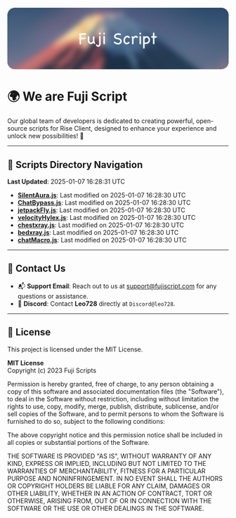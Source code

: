 ![Banner](.github/b.webp)

# 🌍 **We are Fuji Script**

Our global team of developers is dedicated to creating powerful, open-source scripts for Rise Client, designed to enhance your experience and unlock new possibilities! 🌟

---
<!-- SCRIPTS_NAVIGATION_START -->
## 📂 **Scripts Directory Navigation**

**Last Updated**: 2025-01-07 16:28:31 UTC

- **[SilentAura.js](scripts/SilentAura.js)**: Last modified on 2025-01-07 16:28:30 UTC
- **[ChatBypass.js](scripts/ChatBypass.js)**: Last modified on 2025-01-07 16:28:30 UTC
- **[jetpackFly.js](scripts/jetpackFly.js)**: Last modified on 2025-01-07 16:28:30 UTC
- **[velocityHylex.js](scripts/velocityHylex.js)**: Last modified on 2025-01-07 16:28:30 UTC
- **[chestxray.js](scripts/chestxray.js)**: Last modified on 2025-01-07 16:28:30 UTC
- **[bedxray.js](scripts/bedxray.js)**: Last modified on 2025-01-07 16:28:30 UTC
- **[chatMacro.js](scripts/chatMacro.js)**: Last modified on 2025-01-07 16:28:30 UTC

<!-- SCRIPTS_NAVIGATION_END -->

---

## 💬 **Contact Us**  
- 📬 **Support Email**: Reach out to us at [support@fujiscript.com](mailto:support@fujiscript.com) for any questions or assistance.  
- 💬 **Discord**: Contact **Leo728** directly at `Discord@leo728`.

---

## 📜 **License**

This project is licensed under the MIT License.  

**MIT License**  
Copyright (c) 2023 Fuji Scripts  

Permission is hereby granted, free of charge, to any person obtaining a copy of this software and associated documentation files (the "Software"), to deal in the Software without restriction, including without limitation the rights to use, copy, modify, merge, publish, distribute, sublicense, and/or sell copies of the Software, and to permit persons to whom the Software is furnished to do so, subject to the following conditions:  

The above copyright notice and this permission notice shall be included in all copies or substantial portions of the Software.  

THE SOFTWARE IS PROVIDED "AS IS", WITHOUT WARRANTY OF ANY KIND, EXPRESS OR IMPLIED, INCLUDING BUT NOT LIMITED TO THE WARRANTIES OF MERCHANTABILITY, FITNESS FOR A PARTICULAR PURPOSE AND NONINFRINGEMENT. IN NO EVENT SHALL THE AUTHORS OR COPYRIGHT HOLDERS BE LIABLE FOR ANY CLAIM, DAMAGES OR OTHER LIABILITY, WHETHER IN AN ACTION OF CONTRACT, TORT OR OTHERWISE, ARISING FROM, OUT OF OR IN CONNECTION WITH THE SOFTWARE OR THE USE OR OTHER DEALINGS IN THE SOFTWARE.  

